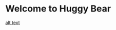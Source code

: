 # Welcome to Huggy Bear
[alt text](https://raw.githubusercontent.com/rogmanster/huggybear/prism.png)
